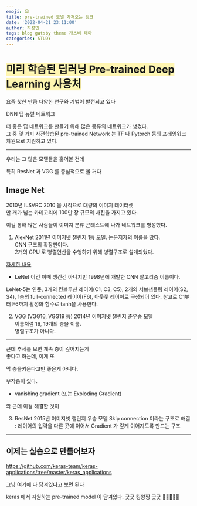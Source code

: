 ```yaml
---
emoji: 😁
title: pre-trained 모델 가져오는 링크
date: '2022-04-21 23:11:00'
author: 하성민
tags: blog gatsby theme 개츠비 테마
categories: STUDY
---
```


# <span style='background-color: #fff5b1'>미리 학습된 딥러닝 Pre-trained  Deep Learning 사용처</span>
요즘 핫한 만큼 다양한 연구와 기법이 발전되고 있다

DNN
딥 뉴럴 네트워크

더 좋은 딥 네트워크를 만들기 위해 많은 종류의 네트워크가 생겼다.  
그 중 몇 가지 사전학습된 pre-trained Network 는
TF 나 Pytorch 등의 프레임워크 차원으로 지원하고 있다.

---
우리는 그 많은 모델들을 훑어볼 건데  

특히 ResNet 과 VGG 를 중심적으로 볼 거다

## Image Net

2010년 ILSVRC 2010 을 시작으로 대량의 이미지 데이터셋  
만 개가 넘는 카테고리에 100만 장 규모의 사진을 가지고 있다.  

이걸 통해 많은 사람들이 이미지 분류 콘테스트에 나가 네트워크를 형성했다.

1. AlexNet
2011년 이미지넷 챌린지 1등 모델. 논문저자의 이름을 땄다.  
CNN 구조의 확장판이다.  
2개의 GPU 로 병렬연산을 수행하기 위해 병렬구조로 설계되었다.  


[자세한 내용](https://bskyvision.com/421)

* LeNet 
이건 이때 생긴건 아니지만 1998년에 개발한 CNN 알고리즘 이름이다.

LeNet-5는 인풋, 3개의 컨볼루션 레이어(C1, C3, C5), 2개의 서브샘플링 레이어(S2, S4), 1층의 full-connected 레이어(F6), 아웃풋 레이어로 구성되어 있다. 참고로 C1부터 F6까지 활성화 함수로 tanh을 사용한다. 


2. VGG (VGG16, VGG19 등)
2014년 이미지넷 챌린지 준우승 모델  
이름처럼 16, 19개의 층을 이룸.  
병렬구조가 아니다. 

---

근데 추세를 보면 계속 층이 깊어지는게  
좋다고 하는데,  이게 또

막 층을키운다고만 좋은게 아니다.

부작용이 있다.
- vanishing gradient (또는 Exoloding Gradient)

와 근데 이걸 해결한 것이  

3. ResNet
2015년 이미지넷 챌린지 우승 모델
Skip connection 이라는 구조로 해결
: 레이어의 입력을 다른 곳에 이어서 Gradient 가 깊게 이어지도록 만드는 구조


---

## 이제는 실습으로 만들어보자

https://github.com/keras-team/keras-applications/tree/master/keras_applications

그냥 여기에 다 담겨있다고 보면 된다

keras 에서 지원하는 pre-trained model 이 담겨있다.
굿굿 킹왕짱 굿굿 🚶‍♂️🧓👩👨


```toc

```


```python

```
